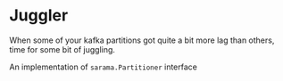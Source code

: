 # Juggler

When some of your kafka partitions got quite a bit more lag than others, time
for some bit of juggling.

An implementation of `sarama.Partitioner` interface

